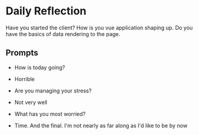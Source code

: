 # Daily Reflection
Have you started the client? How is you vue application shaping up. Do you have the basics of data rendering to the page.  

## Prompts
- How is today going? 
- Horrible

- Are you managing your stress?
- Not very well

- What has you most worried?
- Time. And the final. I'm not nearly as far along as I'd like to be by now